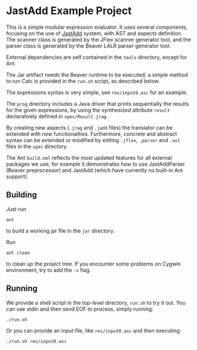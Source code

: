 # JastAdd Example Project

This is a simple modular expression evaluator. It uses several components,
focusing on the use of [JastAdd](http://jastadd.org) system, with AST and aspects definition.
The scanner class is generated by the JFlex scanner generator tool, and the
parser class is generated by the Beaver LALR parser generator tool.

External dependencies are self contained in the `tools` directory, except
for Ant.

The Jar artifact needs the Beaver runtime to be executed; a simple method to
run Calc is provided in the `run.sh` script, as described below.

The expressions syntax is very simple, see `res/input0.asc` for an example.

The `prog` directory includes a Java driver that prints sequentially the
results for the given expressions, by using the synthesized attribute
`result` declaratively defined in `spec/Result.jrag`.

By creating new aspects (`.jrag` and `.jadd` files) the translator can be
extended with new functionalities. Furthermore, concrete and abstract syntax
can be extended or modified by editing `.jflex`, `.parser` and `.ast` files
in the `spec` directory.

The Ant `build.xml` reflects the most updated features for all external
packages we use; for example it demonstrates how to use JastAddParser
(Beaver preprocessor) and JastAdd (which have currently no built-in Ant
support).

## Building

Just run

	ant

to build a working jar file in the `jar` directory.

Run

	ant clean

to clean up the project tree.
If you encounter some problems on Cygwin environment, try to add the `-v` flag.

## Running

We provide a shell script in the top-level directory, `run.sh` to try it out.
You can use stdin and then send EOF to process, simply running:

	./run.sh

Or you can provide an input file, like `res/input0.asc` and then executing:

	./run.sh res/input0.asc
